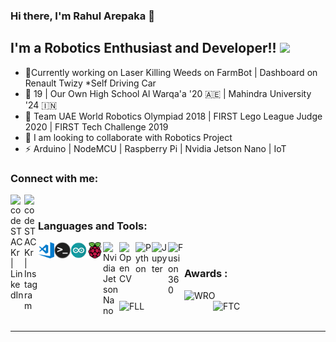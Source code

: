 ### Hi there, I'm Rahul Arepaka 👋 


## I'm a Robotics Enthusiast and Developer!! <img src="https://fcit.usf.edu/matrix/wp-content/uploads/2017/01/DanceBot-3-Featured.gif" width="50px">

- 👷Currently working on Laser Killing Weeds on FarmBot | Dashboard on Renault Twizy *Self Driving Car
- 🏫 19 | Our Own High School Al Warqa'a '20 🇦🇪  | Mahindra University '24 🇮🇳 
- 🤖 Team UAE World Robotics Olympiad 2018 | FIRST Lego League Judge 2020 | FIRST Tech Challenge 2019 
- 🧱 I am looking to collaborate with Robotics Project
- ⚡ Arduino | NodeMCU | Raspberry Pi | Nvidia Jetson Nano | IoT


### Connect with me:
[<img align="left" alt="codeSTACKr | LinkedIn" width="22px" src="https://www.tapas-etn-eu.org/images/icon-linkedin.png/@@images/image.png" />][linkedin]
[<img align="left" alt="codeSTACKr | Instagram" width="22px" src="https://upload.wikimedia.org/wikipedia/commons/thumb/e/e7/Instagram_logo_2016.svg/1200px-Instagram_logo_2016.svg.png" />][instagram]

<br />

### Languages and Tools:

<img align="left" alt="Visual Studio Code" width="26px" src="https://raw.githubusercontent.com/github/explore/80688e429a7d4ef2fca1e82350fe8e3517d3494d/topics/visual-studio-code/visual-studio-code.png" />
<img align="left" alt="Terminal" width="26px" src="https://raw.githubusercontent.com/github/explore/80688e429a7d4ef2fca1e82350fe8e3517d3494d/topics/terminal/terminal.png" />
<img align="left" alt="Arduino" width="26px" src="https://raw.githubusercontent.com/github/explore/80688e429a7d4ef2fca1e82350fe8e3517d3494d/topics/arduino/arduino.png" />
<img align="left" alt="Raspberry Pi" width="26px" src="https://raw.githubusercontent.com/github/explore/80688e429a7d4ef2fca1e82350fe8e3517d3494d/topics/raspberry-pi/raspberry-pi.png" />
<img align="left" alt="Nvidia Jetson Nano" width="26px" src="https://cdn.changelog.com/uploads/icons/news_sources/Ddj/icon_large.png?v=63711078413" />
<img align="left" alt="OpenCV" width="26px" src="https://upload.wikimedia.org/wikipedia/commons/thumb/3/32/OpenCV_Logo_with_text_svg_version.svg/1200px-OpenCV_Logo_with_text_svg_version.svg.png" />
<img align="left" alt="Python" width="26px" src="https://cdn.freebiesupply.com/logos/large/2x/python-5-logo-png-transparent.png" />
<img align="left" alt="Jupyter" width="26px" src="https://upload.wikimedia.org/wikipedia/commons/thumb/3/38/Jupyter_logo.svg/1200px-Jupyter_logo.svg.png" />
<img align="left" alt="Fusion 360" width="26px" src="https://pluralsight.imgix.net/paths/path-icons/fusion360-5d76c87271.png" />


<br />

### Awards :

<img align="left" alt="WRO" width="150px" src="https://wro-association.org/fileadmin/user_upload/2018-Thailand-PNG.png" />
<img align="left" alt="FLL" width="150px" src="https://outreach.engineering.asu.edu/wp-content/uploads/2017/01/FIRSTLego_iconHorz_RGB_reverse.png" />
<img align="left" alt="FTC" width="150px" src="https://xrcsimulator.org/wp-content/uploads/2018/07/cropped-First-Tech-Challenge.png" />

<br />

<br />
<br />

---
[instagram]: https://instagram.com/rahularepaka
[linkedin]: https://www.linkedin.com/in/rahul-arepaka-449587142/
